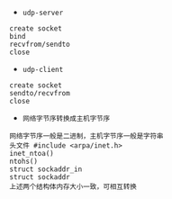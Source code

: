 
- `udp-server`
```
create socket
bind
recvfrom/sendto
close
```

- `udp-client`
```
create socket
sendto/recvfrom
close
```

- `网络字节序转换成主机字节序`
```
网络字节序一般是二进制，主机字节序一般是字符串
头文件 #include <arpa/inet.h>
inet_ntoa()
ntohs()
struct sockaddr_in
struct sockaddr
上述两个结构体内存大小一致，可相互转换
```
